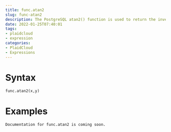 ```yaml
---
title: func.atan2
slug: func-atan2
description: The PostgreSQL atan2() function is used to return the inverse tangent of a division given in the argument
date: 2022-01-25T07:40:01
tags:
- plaidcloud
- expression
categories:
- PlaidCloud
- Expressions
---
```



# Syntax



```
func.atan2(x,y)
```


# Examples



```
Documentation for func.atan2 is coming soon.
```
